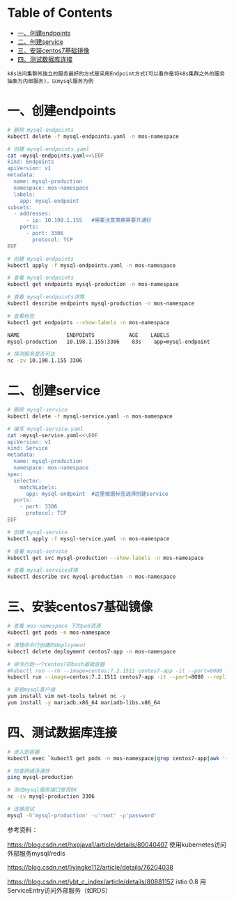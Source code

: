 Table of Contents
=================

   * [一、创建endpoints](#一创建endpoints)
   * [二、创建service](#二创建service)
   * [三、安装centos7基础镜像](#三安装centos7基础镜像)
   * [四、测试数据库连接](#四测试数据库连接)
   
`k8s访问集群外独立的服务最好的方式是采用Endpoint方式(可以看作是将k8s集群之外的服务抽象为内部服务)，以mysql服务为例`

# 一、创建endpoints
```bash
# 删除 mysql-endpoints
kubectl delete -f mysql-endpoints.yaml -n mos-namespace

# 创建 mysql-endpoints.yaml
cat >mysql-endpoints.yaml<<\EOF
kind: Endpoints
apiVersion: v1
metadata:
  name: mysql-production
  namespace: mos-namespace
  labels:
    app: mysql-endpoint
subsets:
  - addresses:
      - ip: 10.198.1.155   #需要注意策略需要开通好
    ports:
      - port: 3306
        protocol: TCP
EOF

# 创建 mysql-endpoints
kubectl apply -f mysql-endpoints.yaml -n mos-namespace

# 查看 mysql-endpoints
kubectl get endpoints mysql-production -n mos-namespace

# 查看 mysql-endpoints详情
kubectl describe endpoints mysql-production -n mos-namespace

# 查看标签
kubectl get endpoints --show-labels -n mos-namespace

NAME               ENDPOINTS           AGE    LABELS
mysql-production   10.198.1.155:3306    83s    app=mysql-endpoint

# 探测服务是否可达
nc -zv 10.198.1.155 3306
```

# 二、创建service
```bash
# 删除 mysql-service
kubectl delete -f mysql-service.yaml -n mos-namespace

# 编写 mysql-service.yaml
cat >mysql-service.yaml<<\EOF
apiVersion: v1
kind: Service
metadata:
  name: mysql-production
  namespace: mos-namespace
spec:
  selector:
    matchLabels:
      app: mysql-endpoint  #这里根据标签选择创建service
  ports:
    - port: 3306
      protocol: TCP
EOF

# 创建 mysql-service
kubectl apply -f mysql-service.yaml -n mos-namespace

# 查看 mysql-service
kubectl get svc mysql-production --show-labels -n mos-namespace

# 查看 mysql-service详情
kubectl describe svc mysql-production -n mos-namespace
```

# 三、安装centos7基础镜像
```bash
# 查看 mos-namespace 下的pod资源
kubectl get pods -n mos-namespace

# 清理命令行创建的deployment
kubectl delete deployment centos7-app -n mos-namespace

# 命令行跑一个centos7的bash基础容器
#kubectl run --rm --image=centos:7.2.1511 centos7-app -it --port=8080 --replicas=1 -n mos-namespace
kubectl run --image=centos:7.2.1511 centos7-app -it --port=8080 --replicas=1 -n mos-namespace

# 安装mysql客户端
yum install vim net-tools telnet nc -y
yum install -y mariadb.x86_64 mariadb-libs.x86_64
```

# 四、测试数据库连接

```bash
# 进入到容器
kubectl exec `kubectl get pods -n mos-namespace|grep centos7-app|awk '{print $1}'` -it /bin/bash -n mos-namespace

# 检查网络连通性
ping mysql-production

# 测试mysql服务端口是否OK
nc -zv mysql-production 3306

# 连接测试
mysql -h'mysql-production' -u'root' -p'password'
```
参考资料：

https://blog.csdn.net/hxpjava1/article/details/80040407   使用kubernetes访问外部服务mysql/redis

https://blog.csdn.net/liyingke112/article/details/76204038  

https://blog.csdn.net/ybt_c_index/article/details/80881157  istio 0.8 用ServiceEntry访问外部服务（如RDS）
